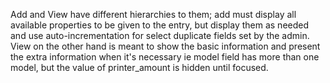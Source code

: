 Add and View have different hierarchies to them; add must display all available properties to be given to the entry, but display them as needed and use auto-incrementation for select duplicate fields set by the admin. View on the other hand is meant to show the basic information and present the extra information when it's necessary ie model field has more than one model, but the value of printer_amount is hidden until focused.
